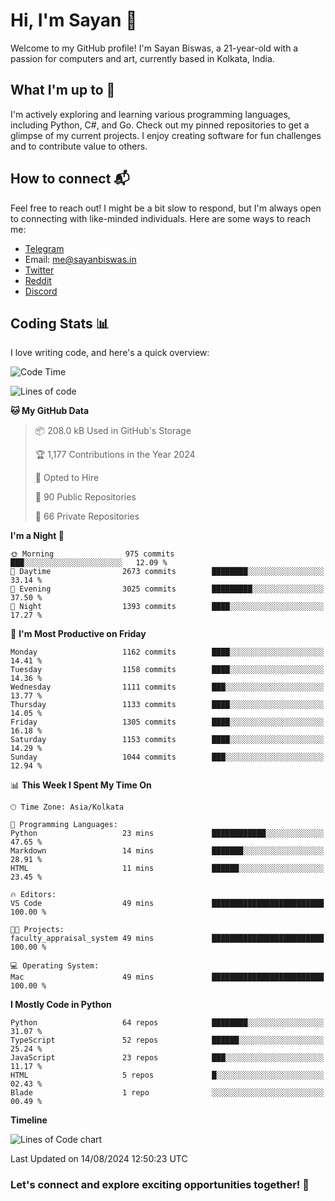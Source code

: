 # Hi, I'm Sayan 👋

Welcome to my GitHub profile! I'm Sayan Biswas, a 21-year-old with a passion for computers and art, currently based in Kolkata, India.

## What I'm up to 🚀

I'm actively exploring and learning various programming languages, including Python, C#, and Go. Check out my pinned repositories to get a glimpse of my current projects. I enjoy creating software for fun challenges and to contribute value to others.

## How to connect 📬

Feel free to reach out! I might be a bit slow to respond, but I'm always open to connecting with like-minded individuals. Here are some ways to reach me:

- [Telegram](https://t.me/dank_as_fuck)
- Email: [me@sayanbiswas.in](mailto:me@sayanbiswas.in)
- [Twitter](https://twitter.com/TheDankDel)
- [Reddit](https://www.reddit.com/user/dank_as_fuck_/)
- [Discord](https://discordapp.com/users/506536929152466945)

## Coding Stats 📊

I love writing code, and here's a quick overview:

<!--START_SECTION:waka-->
![Code Time](http://img.shields.io/badge/Code%20Time-1%2C654%20hrs%2020%20mins-blue)

![Lines of code](https://img.shields.io/badge/From%20Hello%20World%20I%27ve%20Written-5.9%20million%20lines%20of%20code-blue)

**🐱 My GitHub Data** 

> 📦 208.0 kB Used in GitHub's Storage 
 > 
> 🏆 1,177 Contributions in the Year 2024
 > 
> 💼 Opted to Hire
 > 
> 📜 90 Public Repositories 
 > 
> 🔑 66 Private Repositories 
 > 
**I'm a Night 🦉** 

```text
🌞 Morning                975 commits         ███░░░░░░░░░░░░░░░░░░░░░░   12.09 % 
🌆 Daytime                2673 commits        ████████░░░░░░░░░░░░░░░░░   33.14 % 
🌃 Evening                3025 commits        █████████░░░░░░░░░░░░░░░░   37.50 % 
🌙 Night                  1393 commits        ████░░░░░░░░░░░░░░░░░░░░░   17.27 % 
```
📅 **I'm Most Productive on Friday** 

```text
Monday                   1162 commits        ████░░░░░░░░░░░░░░░░░░░░░   14.41 % 
Tuesday                  1158 commits        ████░░░░░░░░░░░░░░░░░░░░░   14.36 % 
Wednesday                1111 commits        ███░░░░░░░░░░░░░░░░░░░░░░   13.77 % 
Thursday                 1133 commits        ████░░░░░░░░░░░░░░░░░░░░░   14.05 % 
Friday                   1305 commits        ████░░░░░░░░░░░░░░░░░░░░░   16.18 % 
Saturday                 1153 commits        ████░░░░░░░░░░░░░░░░░░░░░   14.29 % 
Sunday                   1044 commits        ███░░░░░░░░░░░░░░░░░░░░░░   12.94 % 
```


📊 **This Week I Spent My Time On** 

```text
🕑︎ Time Zone: Asia/Kolkata

💬 Programming Languages: 
Python                   23 mins             ████████████░░░░░░░░░░░░░   47.65 % 
Markdown                 14 mins             ███████░░░░░░░░░░░░░░░░░░   28.91 % 
HTML                     11 mins             ██████░░░░░░░░░░░░░░░░░░░   23.45 % 

🔥 Editors: 
VS Code                  49 mins             █████████████████████████   100.00 % 

🐱‍💻 Projects: 
faculty_appraisal_system 49 mins             █████████████████████████   100.00 % 

💻 Operating System: 
Mac                      49 mins             █████████████████████████   100.00 % 
```

**I Mostly Code in Python** 

```text
Python                   64 repos            ████████░░░░░░░░░░░░░░░░░   31.07 % 
TypeScript               52 repos            ██████░░░░░░░░░░░░░░░░░░░   25.24 % 
JavaScript               23 repos            ███░░░░░░░░░░░░░░░░░░░░░░   11.17 % 
HTML                     5 repos             █░░░░░░░░░░░░░░░░░░░░░░░░   02.43 % 
Blade                    1 repo              ░░░░░░░░░░░░░░░░░░░░░░░░░   00.49 % 
```



**Timeline**

![Lines of Code chart](https://raw.githubusercontent.com/Dank-del/Dank-del/main/assets/bar_graph.png)


 Last Updated on 14/08/2024 12:50:23 UTC
<!--END_SECTION:waka-->

### Let's connect and explore exciting opportunities together! 🚀
